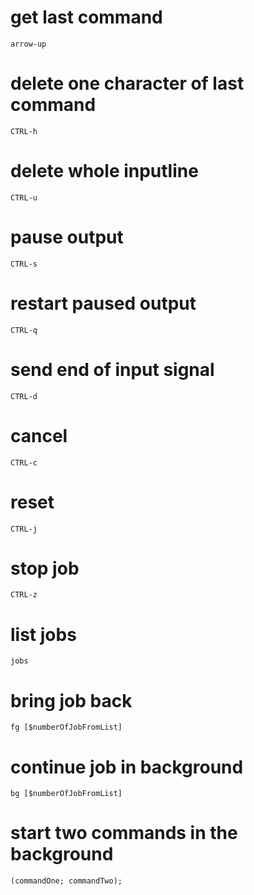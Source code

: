 # get last command

    arrow-up

# delete one character of last command

    CTRL-h

# delete whole inputline

    CTRL-u

# pause output

    CTRL-s

# restart paused output

    CTRL-q

# send end of input signal

    CTRL-d

# cancel

    CTRL-c

# reset

    CTRL-j

# stop job

    CTRL-z

# list jobs

    jobs

# bring job back

    fg [$numberOfJobFromList]

# continue job in background

    bg [$numberOfJobFromList]

# start two commands in the background

    (commandOne; commandTwo);
